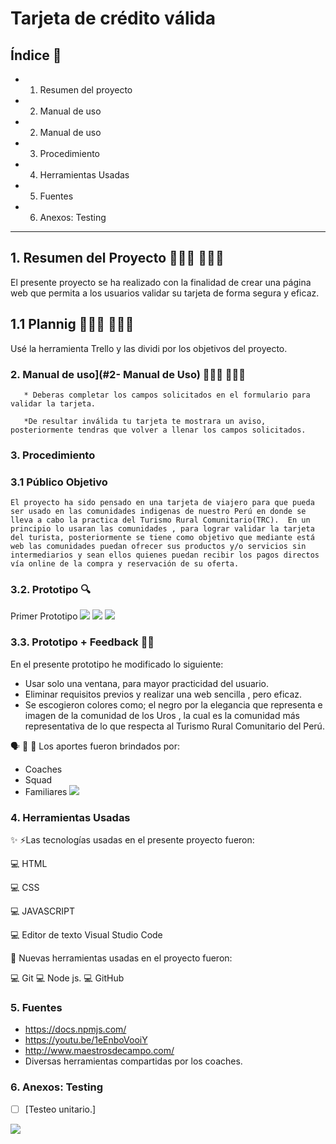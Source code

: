 # Tarjeta de crédito válida

## Índice 📝


* 1. Resumen del proyecto
* 2. Manual de uso
* 2. Manual de uso
* 3. Procedimiento
* 4. Herramientas Usadas
* 5. Fuentes
* 6. Anexos: Testing

***

## 1. Resumen del Proyecto 👨🏼‍💼 👩🏼‍💼
El presente proyecto se ha realizado con la finalidad de crear una página web que permita a los usuarios validar su tarjeta de forma segura y eficaz. 


  ## 1.1 Plannig 👨🏼‍🎓 👩🏼‍🎓
   Usé la herramienta Trello y las dividi por los objetivos del proyecto. 



### 2. Manual de uso](#2- Manual de Uso) 👨🏻‍🚀 👩🏻‍🚀
       * Deberas completar los campos solicitados en el formulario para validar la tarjeta.

       *De resultar inválida tu tarjeta te mostrara un aviso, posteriormente tendras que volver a llenar los campos solicitados. 


### 3. Procedimiento
### 3.1 Público Objetivo
   
    El proyecto ha sido pensado en una tarjeta de viajero para que pueda ser usado en las comunidades indigenas de nuestro Perú en donde se lleva a cabo la practica del Turismo Rural Comunitario(TRC).  En un principio lo usaran las comunidades , para lograr validar la tarjeta del turista, posteriormente se tiene como objetivo que mediante está web las comunidades puedan ofrecer sus productos y/o servicios sin intermediarios y sean ellos quienes puedan recibir los pagos directos vía online de la compra y reservación de su oferta.

   ### 3.2. Prototipo 🔍 
  Primer Prototipo 
![](prototipo/1.jpeg)
![](prototipo/2.jpeg)
![](prototipo/3.jpeg) 

  ### 3.3. Prototipo + Feedback 🕴🏻

En el presente prototipo he modificado lo siguiente:

*  Usar solo una ventana, para mayor practicidad del usuario.
* Eliminar requisitos previos y realizar una web sencilla , pero eficaz. 
* Se escogieron colores como; el negro por la elegancia que representa e imagen de la comunidad de los Uros , la cual es la comunidad más representativa de lo que respecta al Turismo Rural Comunitario del Perú. 


 🗣 👤 👥 Los aportes fueron brindados por:
 * Coaches
 * Squad 
 * Familiares
![](prototipo/final.jpeg)

### 4. Herramientas Usadas

  ✨ ⚡️Las tecnologías usadas en el presente proyecto fueron: 

 💻 HTML
  
 💻 CSS

 💻 JAVASCRIPT

 💻 Editor de texto Visual Studio Code 

  🌌 Nuevas herramientas usadas en el proyecto fueron: 

  💻 Git 
  💻 Node js.
  💻 GitHub 

### 5. Fuentes

* https://docs.npmjs.com/ 
* https://youtu.be/1eEnboVooiY
* http://www.maestrosdecampo.com/ 
* Diversas herramientas compartidas por los coaches. 

### 6. Anexos: Testing

* [ ] [Testeo unitario.]

![](prototipo/testeo.png)
